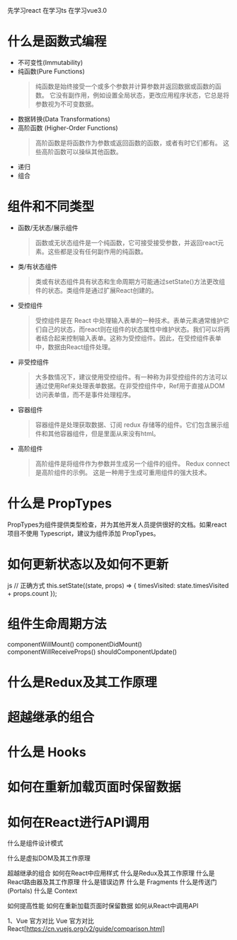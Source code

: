
先学习react
在学习ts
在学习vue3.0

# 什么是函数式编程
- 不可变性(Immutability)
- 纯函数(Pure Functions)
     > 纯函数是始终接受一个或多个参数并计算参数并返回数据或函数的函数。 它没有副作用，例如设置全局状态，更改应用程序状态，它总是将参数视为不可变数据。
- 数据转换(Data Transformations)
- 高阶函数 (Higher-Order Functions)
  >高阶函数是将函数作为参数或返回函数的函数，或者有时它们都有。 这些高阶函数可以操纵其他函数。
- 递归
- 组合

# 组件和不同类型
- 函数/无状态/展示组件
  >函数或无状态组件是一个纯函数，它可接受接受参数，并返回react元素。这些都是没有任何副作用的纯函数。

- 类/有状态组件
  >类或有状态组件具有状态和生命周期方可能通过setState()方法更改组件的状态。类组件是通过扩展React创建的。
- 受控组件
  >受控组件是在 React 中处理输入表单的一种技术。表单元素通常维护它们自己的状态，而react则在组件的状态属性中维护状态。我们可以将两者结合起来控制输入表单。这称为受控组件。因此，在受控组件表单中，数据由React组件处理。
- 非受控组件
  >大多数情况下，建议使用受控组件。有一种称为非受控组件的方法可以通过使用Ref来处理表单数据。在非受控组件中，Ref用于直接从DOM访问表单值，而不是事件处理程序。
- 容器组件
  >容器组件是处理获取数据、订阅 redux 存储等的组件。它们包含展示组件和其他容器组件，但是里面从来没有html。
- 高阶组件
  > 高阶组件是将组件作为参数并生成另一个组件的组件。 Redux connect是高阶组件的示例。 这是一种用于生成可重用组件的强大技术。
  
# 什么是 PropTypes
PropTypes为组件提供类型检查，并为其他开发人员提供很好的文档。如果react项目不使用 Typescript，建议为组件添加 PropTypes。
# 如何更新状态以及如何不更新
js
// 正确方式
this.setState((state, props) => {
    timesVisited: state.timesVisited + props.count
});
# 组件生命周期方法
componentWillMount()
componentDidMount()
componentWillReceiveProps()
shouldComponentUpdate()
# 什么是Redux及其工作原理

# 超越继承的组合
# 什么是 Hooks
# 如何在重新加载页面时保留数据

# 如何在React进行API调用


什么是组件设计模式

什么是虚拟DOM及其工作原理





超越继承的组合
如何在React中应用样式
什么是Redux及其工作原理
什么是React路由器及其工作原理
什么是错误边界
什么是 Fragments
什么是传送门(Portals)
什么是 Context

如何提高性能
如何在重新加载页面时保留数据
如何从React中调用API


1、Vue 官方对比
Vue 官方对比 React[https://cn.vuejs.org/v2/guide/comparison.html]
